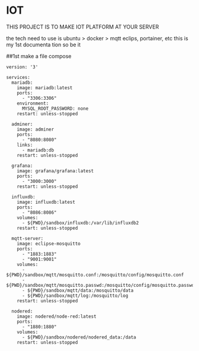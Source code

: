 # IOT
THIS PROJECT IS TO MAKE IOT PLATFORM AT YOUR SERVER

the tech need to use is 
ubuntu > docker > mqtt eclips, portainer, etc
this is my 1st documenta tion so be it


##1st make a file compose

```
version: '3'

services:
  mariadb:
    image: mariadb:latest
    ports:
      - "3306:3306"
    environment:
      MYSQL_ROOT_PASSWORD: none
    restart: unless-stopped

  adminer:
    image: adminer
    ports:
      - "8080:8080"
    links:
      - mariadb:db
    restart: unless-stopped

  grafana:
    image: grafana/grafana:latest
    ports:
      - "3000:3000"
    restart: unless-stopped

  influxdb:
    image: influxdb:latest
    ports:
      - "8086:8086"
    volumes:
      - ${PWD}/sandbox/influxdb:/var/lib/influxdb2
    restart: unless-stopped

  mqtt-server:
    image: eclipse-mosquitto
    ports:
      - "1883:1883"
      - "9001:9001"
    volumes:
      - ${PWD}/sandbox/mqtt/mosquitto.conf:/mosquitto/config/mosquitto.conf
      - ${PWD}/sandbox/mqtt/mosquitto.passwd:/mosquitto/config/mosquitto.passwd
      - ${PWD}/sandbox/mqtt/data:/mosquitto/data
      - ${PWD}/sandbox/mqtt/log:/mosquitto/log
    restart: unless-stopped

  nodered:
    image: nodered/node-red:latest
    ports:
      - "1880:1880"
    volumes:
      - ${PWD}/sandbox/nodered/nodered_data:/data
    restart: unless-stopped

```
